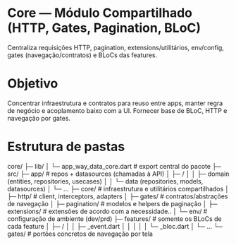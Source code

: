 # Core — Módulo Compartilhado (HTTP, Gates, Pagination, BLoC)
Centraliza requisições HTTP, pagination, extensions/utilitários, env/config, gates (navegação/contratos) e BLoCs das features.

# Objetivo
Concentrar infraestrutura e contratos para reuso entre apps, manter regra de negócio e acoplamento baixo com a UI.
Fornecer base de BLoC, HTTP e navegação por gates.

# Estrutura de pastas
core/
├─ lib/
│  └─ app_way_data_core.dart        # export central do pacote
├─ src/
  ├─ app/                          # repos + datasources (chamadas à API)
  │  ├─ <feature>/
  │  │  ├─ domain (entities, repositories, usecases)
  │  │  └─ data (repositories, models, datasources)
  │  └─ ...
  ├─ core/                         # infraestrutura e utilitários compartilhados
  │  ├─ http/                      # client, interceptors, adapters
  │  ├─ gates/                     # contratos/abstrações de navegação
  │  ├─ pagination/                # modelos e helpers de paginação
  │  ├─ extensions/                # extensões de acordo com a necessidade..
  │  └─ env/                       # configuração de ambiente (dev/prd)
  ├─ features/                     # somente os BLoCs de cada feature
  │  ├─ <feature>/
  │  │  ├─ <feature>_event.dart
  │  │  │
  │  │  └─ <feature>_bloc.dart
  │  └─ ...
  └─ gates/                        # portões concretos de navegação por tela